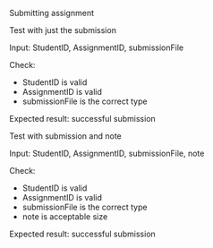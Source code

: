 Submitting assignment

Test with just the submission

Input: StudentID, AssignmentID, submissionFile

Check: 
  * StudentID is valid
  * AssignmentID is valid
  * submissionFile is the correct type

Expected result: successful submission


Test with submission and note

Input: StudentID, AssignmentID, submissionFile, note

Check: 
  * StudentID is valid
  * AssignmentID is valid
  * submissionFile is the correct type
  * note is acceptable size

Expected result: successful submission
